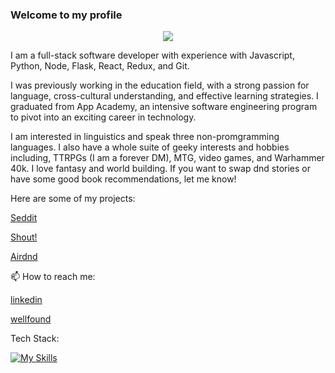 ### Welcome to my profile

<p align="center">
  <a href="https://git.io/typing-svg"><img src="https://readme-typing-svg.demolab.com?font=Rubik&pause=1000&size=30&color=            FFF325&center=true&vCenter=true&width=475&lines=Full+Stack+Web+Developer;Software+Development+Engineer;Marc+Smith" "alt="Typing SVG" /></a>
</p>

I am a full-stack software developer with experience with Javascript, Python, Node, Flask, React, Redux, and Git.

I was previously working in the education field, with a strong passion for language, cross-cultural understanding, and effective learning strategies. I graduated from App Academy, an intensive software engineering program to pivot into an exciting career in technology.

I am interested in linguistics and speak three non-promgramming languages. I also have a whole suite of geeky interests and hobbies including, TTRPGs (I am a forever DM), MTG, video games, and Warhammer 40k. I love fantasy and world building. If you want to swap dnd stories or have some good book recommendations, let me know!

Here are some of my projects:

[Seddit](https://github.com/marcsmithr/Reddit-Clone)

[Shout!](https://github.com/mikaelkuniko/shout_yelp_clone)

[Airdnd](https://github.com/marcsmithr/AirBnb)

📫 How to reach me: 

[linkedin](https://www.linkedin.com/in/marc-smith-240720224/)

[wellfound](https://angel.co/u/marc-smith-24)


Tech Stack:

[![My Skills](https://skillicons.dev/icons?i=js,html,css,wasm)](https://skillicons.dev)


<!--
**marcsmithr/marcsmithr** is a ✨ _special_ ✨ repository because its `README.md` (this file) appears on your GitHub profile.

Here are some ideas to get you started:

- 🔭 I’m currently working on ...
- 🌱 I’m currently learning ...
- 👯 I’m looking to collaborate on ...
- 🤔 I’m looking for help with ...
- 💬 Ask me about ...
- 📫 How to reach me: ...
- 😄 Pronouns: ...
- ⚡ Fun fact: ...
-->

